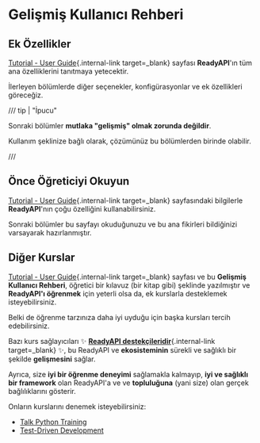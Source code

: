 # Gelişmiş Kullanıcı Rehberi

## Ek Özellikler

[Tutorial - User Guide](../tutorial/index.md){.internal-link target=\_blank} sayfası **ReadyAPI**'ın tüm ana özelliklerini tanıtmaya yetecektir.

İlerleyen bölümlerde diğer seçenekler, konfigürasyonlar ve ek özellikleri göreceğiz.

/// tip | "İpucu"

Sonraki bölümler **mutlaka "gelişmiş" olmak zorunda değildir**.

Kullanım şeklinize bağlı olarak, çözümünüz bu bölümlerden birinde olabilir.

///

## Önce Öğreticiyi Okuyun

[Tutorial - User Guide](../tutorial/index.md){.internal-link target=\_blank} sayfasındaki bilgilerle **ReadyAPI**'nın çoğu özelliğini kullanabilirsiniz.

Sonraki bölümler bu sayfayı okuduğunuzu ve bu ana fikirleri bildiğinizi varsayarak hazırlanmıştır.

## Diğer Kurslar

[Tutorial - User Guide](../tutorial/index.md){.internal-link target=\_blank} sayfası ve bu **Gelişmiş Kullanıcı Rehberi**, öğretici bir kılavuz (bir kitap gibi) şeklinde yazılmıştır ve **ReadyAPI'ı öğrenmek** için yeterli olsa da, ek kurslarla desteklemek isteyebilirsiniz.

Belki de öğrenme tarzınıza daha iyi uyduğu için başka kursları tercih edebilirsiniz.

Bazı kurs sağlayıcıları ✨ [**ReadyAPI destekçileridir**](../help-readyapi.md#sponsor-the-author){.internal-link target=\_blank} ✨, bu ReadyAPI ve **ekosisteminin** sürekli ve sağlıklı bir şekilde **gelişmesini** sağlar.

Ayrıca, size **iyi bir öğrenme deneyimi** sağlamakla kalmayıp, **iyi ve sağlıklı bir framework** olan ReadyAPI'a ve ve **topluluğuna** (yani size) olan gerçek bağlılıklarını gösterir.

Onların kurslarını denemek isteyebilirsiniz:

- <a href="https://training.talkpython.fm/readyapi-courses" class="external-link" target="_blank">Talk Python Training</a>
- <a href="https://testdriven.io/courses/tdd-readyapi/" class="external-link" target="_blank">Test-Driven Development</a>
